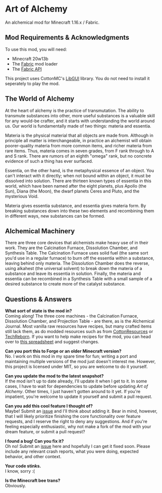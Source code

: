 # Art of Alchemy
An alchemical mod for Minecraft 1.16.x / Fabric.

## Mod Requirements & Acknowledgments
To use this mod, you will need:

* Minecraft 20w13b
* The [Fabric](https://fabricmc.net/) mod loader
* The [Fabric API](https://www.curseforge.com/minecraft/mc-mods/fabric-api)

This project uses CottonMC's [LibGUI](https://www.curseforge.com/minecraft/mc-mods/libgui) library. You do not need to install it seperately to play the mod.

## The World of Alchemy
At the heart of alchemy is the practice of transmutation. The ability to transmute substances into other,
more useful substances is a valuable skill for any would-be crafter, and it starts with understanding
the world around us. Our world is fundamentally made of two things: materia and essentia.

Materia is the physical material that all objects are made from. Although in principle all matter is
interchangeable, in practice an alchemist will obtain poorer-quality materia from more common items,
and richer materia from rare items. Thus, materia comes in seven grades, from F rank through to A and S rank.
There are rumors of an eighth "omega" rank, but no concrete evidence of such a thing has ever surfaced.

Essentia, on the other hand, is the metaphysical essence of an object. You can't interact with it directly;
when not bound within an object, it must be dissolved into solution. There are thirteen known types of
essentia in this world, which have been named after the eight planets, plus Apollo (the Sun), Diana (the Moon),
the dwarf planets Ceres and Pluto, and the mysterious Void.

Materia gives essentia substance, and essentia gives materia form. By breaking substances down into these two
elements and recombining them in different ways, new substances can be formed.

## Alchemical Machinery
There are three core devices that alchemists make heavy use of in their work. They are the Calcination
Furnace, Dissolution Chamber, and Synthesis Table. The Calcination Furnace uses solid fuel (the
same sort you'd use in a regular furnace) to burn off the essentia within a substance, leaving behind
only materia. The Dissolution Chamber does the reverse, using alkahest (the universal solvent) to break down
the materia of a substance and leave its essentia in solution. Finally, the materia and essentia can be
recombined in a Synthesis Table with a small sample of a desired substance to create more of the catalyst substance.

## Questions & Answers

**What sort of state is the mod in?**  
Coming along! The three core machines - the Calcination Furnace, Dissolution Chamber, and Projection Table - are there, as is the Alchemical Journal. Most vanilla raw resources have recipes, but many crafted items still lack them, as do modded resources such as from [CottonResources](https://github.com/CottonMC/CottonResources) or [TechReborn](https://github.com/TechReborn/TechReborn). If you want to help make recipes for the mod, you can head over to [this spreadsheet](https://docs.google.com/spreadsheets/d/154XPt0xTNqfSSH5Ybp8lZ18sUFIr32FTcV5lL-OhrOQ/edit?usp=sharing) and suggest changes.

**Can you port this to Forge or an older Minecraft version?**  
No. I work on this mod in my spare time for fun; writing a port and maintaining multiple versions of the
mod just doesn't interest me. However, this project is licensed under MIT, so you are welcome to do it
yourself.

**Can you update the mod to the latest snapshot?**  
If the mod isn't up to date already, I'll update it when I get to it. In some cases, I have to wait for
dependencies to update before updating *Art of Alchemy*. Other times, I just haven't gotten around to it
yet. If you're impatient, you're welcome to update it yourself and submit a pull request.

**Can you add this cool feature I thought of?**  
Maybe! Submit an [issue](https://github.com/SynthRose/art-of-alchemy/issues) and I'll think about adding it.
Bear in mind, however, that I will likely prioritize finishing the core functionality over feature requests,
and I reserve the right to deny any suggestions. And if you're feeling especially enthusiastic, why not make
a fork of the mod with your dream feature, or submit a pull request?

**I found a bug! Can you fix it?**  
Oh no! Submit an [issue](https://github.com/SynthRose/art-of-alchemy/issues) here and hopefully I can get
it fixed soon. Please include any relevant crash reports, what you were doing, expected behavior, and other context.

**Your code stinks.**  
I know, sorry :( 

**Is the Minecraft bee trans?**  
Obviously.
